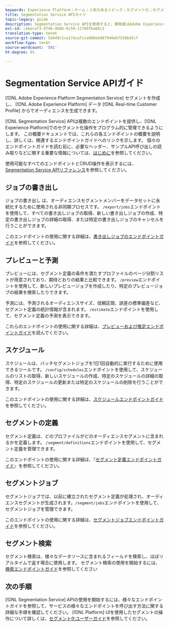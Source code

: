 ```yaml
---
keywords: Experience Platform；ホーム；人気のあるトピック；セグメント化；セグメント化；セグメント化サービス；API;API;
title: Segmentation Service APIガイド
topic-legacy: guide
description: Segmentation Service APIを使用すると、開発者はAdobe Experience Platformでのセグメント化操作をプログラムで管理できます。 このガイドに従って、APIを使用した主な操作の実行方法を学習します。
exl-id: cebecaf3-9746-4b0b-9c50-11789fba66c3
translation-type: tm+mt
source-git-commit: 5d449c1ca174cafcca988e9487940eb7550bd5cf
workflow-type: tm+mt
source-wordcount: '501'
ht-degree: 6%

---
```


# Segmentation Service APIガイド

[!DNL Adobe Experience Platform Segmentation Service] セグメントを作成し、 [!DNL Adobe Experience Platform] データ [!DNL Real-time Customer Profile] からでオーディエンスを生成できます。

[!DNL Segmentation Service] APIは複数のエンドポイントを提供し、[!DNL Experience Platform]でのセグメント化操作をプログラム的に管理できるようにします。 この概要ドキュメントでは、これらの各エンドポイントの概要を説明し、詳しくは、関連するエンドポイントガイドへのリンクを示します。 個々のエンドポイントガイドを読む前に、必要なヘッダー、サンプルAPI呼び出しの読み取りなどに関する重要な情報については、[はじめに](./getting-started.md)を参照してください。

使用可能なすべてのエンドポイントとCRUD操作を表示するには、[Segmentation Service APIリファレンス](https://www.adobe.io/apis/experienceplatform/home/api-reference.html#!acpdr/swagger-specs/segmentation.yaml)を参照してください。

## ジョブの書き出し

ジョブの書き出し は、オーディエンスセグメントメンバーをデータセットに永続化するために使用される非同期プロセスです。 `/export/jobs`エンドポイントを使用して、すべての書き出しジョブの取得、新しい書き出しジョブの作成、特定の書き出しジョブの詳細の取得、または特定の書き出しジョブのキャンセルを行うことができます。

このエンドポイントの使用に関する詳細は、[書き出しジョブのエンドポイントガイド](./export-jobs.md)を参照してください。

## プレビューと予測

プレビューには、セグメント定義の条件を満たすプロファイルのページ分割リストが用意されており、期待どおりの結果と比較できます。 `/preview`エンドポイントを使用して、新しいプレビュージョブを作成したり、特定のプレビュージョブの結果を検索したりできます。

予測には、予測されるオーディエンスサイズ、信頼区間、誤差の標準偏差など、セグメント定義の統計情報が含まれます。 `/estimate`エンドポイントを使用して、セグメント定義の予測を表示できます。

これらのエンドポイントの使用に関する詳細は、[プレビューおよび推定エンドポイントガイド](./previews-and-estimates.md)を読んでください。

## スケジュール

スケジュールは、バッチセグメントジョブを1日1回自動的に実行するために使用できるツールです。 `/config/schedules`エンドポイントを使用して、スケジュールのリストの取得、新しいスケジュールの作成、特定のスケジュールの詳細の取得、特定のスケジュールの更新または特定のスケジュールの削除を行うことができます。

このエンドポイントの使用に関する詳細は、[スケジュールエンドポイントガイド](./schedules.md)を参照してください。

## セグメントの定義

セグメント定義は、どのプロファイルがどのオーディエンスセグメントに含まれるかを定義します。 `/segment/definitions`エンドポイントを使用して、セグメント定義を管理できます。

このエンドポイントの使用に関する詳細は、『[セグメント定義エンドポイントガイド](./segment-definitions.md)』を参照してください。

## セグメントジョブ

セグメントジョブでは、以前に確立されたセグメント定義が処理され、オーディエンスセグメントが生成されます。`/segment/jobs`エンドポイントを使用して、セグメントジョブを管理できます。

このエンドポイントの使用に関する詳細は、[セグメントジョブエンドポイントガイド](./segment-jobs.md)を参照してください。

## セグメント検索

セグメント検索は、様々なデータソースに含まれるフィールドを検索し、ほぼリアルタイムで返す場合に使用します。 セグメント検索の使用を開始するには、[検索エンドポイントガイド](segment-search.md)を参照してください

## 次の手順

[!DNL Segmentation Service] APIの使用を開始するには、様々なエンドポイントガイドを参照して、サービスの様々なエンドポイントを呼び出す方法に関する詳細な手順を確認してください。 [!DNL Platform] UIを使用したセグメントの操作について詳しくは、[セグメント化ユーザーガイド](../ui/overview.md)を参照してください。
